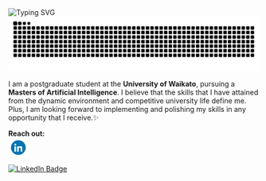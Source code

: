 <img src="https://readme-typing-svg.herokuapp.com?font=Fira+Code&size=35&pause=1000&color=800081&vCenter=true&width=600&duration=3000&lines=Hi,+I'm+Dinushi.;Always+learning+new+things.;" alt="Typing SVG" />

<!--
# Hi, I'm Dinushi 👋🏽
<img width="1246" alt="Screenshot 2022-04-29 at 1 59 40 PM" src="https://user-images.githubusercontent.com/63807534/165910389-ea17b31a-3ae0-4f77-a44a-feb6e278d5e0.png">
</img>
-->

<div align="center">
  <picture>
    <source media="(prefers-color-scheme: dark)" srcset="https://raw.githubusercontent.com/dinushiTJ/dinushiTJ/output/github-contribution-grid-snake-dark.svg">
    <source media="(prefers-color-scheme: light)" srcset="https://raw.githubusercontent.com/dinushiTJ/dinushiTJ/output/github-contribution-grid-snake.svg">
    <img alt="github contribution grid snake animation" src="https://raw.githubusercontent.com/dinushiTJ/dinushiTJ/output/github-contribution-grid-snake.svg">
  </picture>
</div>

I am a postgraduate student at the **University of Waikato**, pursuing a **Masters of Artificial Intelligence**. I believe that the skills that I have attained from the dynamic environment and competitive university life define me. Plus, I am looking forward to implementing and polishing my skills in any opportunity that I receive.✨

<b>Reach out: </b>
<br>
<a href="https://linkedin.com/in/dinushi-jayasinghe" target="blank" title='LinkedIn'><img align="center" src="./assets/linkedin-anime.gif" alt="http://www.linkedin.com/in/dinushi-jayasinghe" height="40" width="40" /></a>

<a href="https://www.linkedin.com/in/dinushi-jayasinghe">
    <img src="https://img.shields.io/badge/LinkedIn-blue?style=for-the-badge&logo=linkedin&logoColor=white" alt="LinkedIn Badge"/>
</a>

<!--
<p align="left"> <img src="https://komarev.com/ghpvc/?username=dinushiTJ&label=Profile%20views&color=0e75b6&style=flat" alt="dinushiTJ" /> </p>
-->
